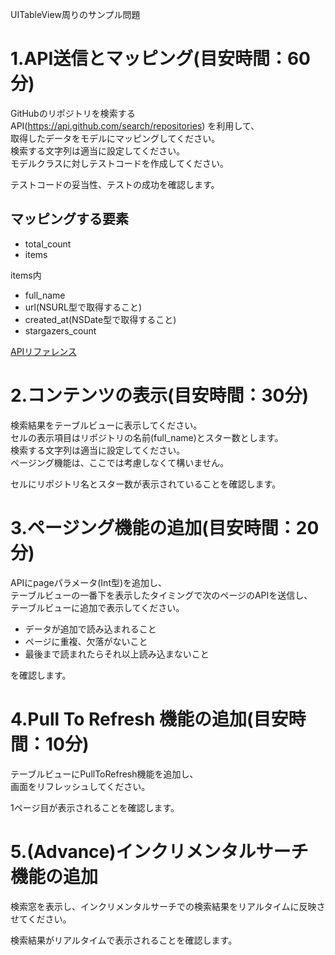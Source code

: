 UITableView周りのサンプル問題

# 1.API送信とマッピング(目安時間：60分)
GitHubのリポジトリを検索するAPI(https://api.github.com/search/repositories) を利用して、  
取得したデータをモデルにマッピングしてください。  
検索する文字列は適当に設定してください。  
モデルクラスに対しテストコードを作成してください。  

テストコードの妥当性、テストの成功を確認します。  

## マッピングする要素

- total_count
- items

items内

- full_name
- url(NSURL型で取得すること)
- created_at(NSDate型で取得すること)
- stargazers_count

[APIリファレンス](https://developer.github.com/v3/search/#search-repositories)

# 2.コンテンツの表示(目安時間：30分)  
検索結果をテーブルビューに表示してください。  
セルの表示項目はリポジトリの名前(full_name)とスター数とします。  
検索する文字列は適当に設定してください。  
ページング機能は、ここでは考慮しなくて構いません。  

セルにリポジトリ名とスター数が表示されていることを確認します。  

# 3.ページング機能の追加(目安時間：20分)
APIにpageパラメータ(Int型)を追加し、  
テーブルビューの一番下を表示したタイミングで次のページのAPIを送信し、  
テーブルビューに追加で表示してください。  

- データが追加で読み込まれること
- ページに重複、欠落がないこと
- 最後まで読まれたらそれ以上読み込まないこと

を確認します。

# 4.Pull To Refresh 機能の追加(目安時間：10分)
テーブルビューにPullToRefresh機能を追加し、  
画面をリフレッシュしてください。  

1ページ目が表示されることを確認します。  

# 5.(Advance)インクリメンタルサーチ機能の追加
検索窓を表示し、インクリメンタルサーチでの検索結果をリアルタイムに反映させてください。  

検索結果がリアルタイムで表示されることを確認します。
